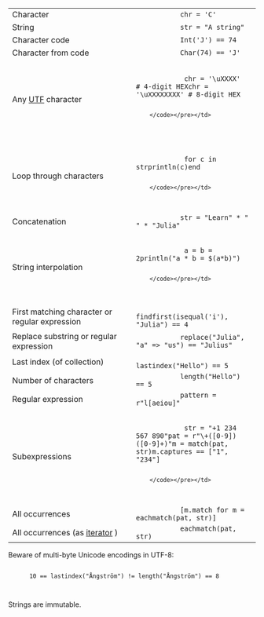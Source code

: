 <table>
<colgroup>
<col style="width: 50%" />
<col style="width: 50%" />
</colgroup>
<tbody>
<tr class="odd">
<td>Character</td>
<td><code>           chr = 'C'         </code></td>
</tr>
<tr class="even">
<td>String</td>
<td><code>           str = &quot;A string&quot;         </code></td>
</tr>
<tr class="odd">
<td>Character code</td>
<td><code>           Int('J') == 74         </code></td>
</tr>
<tr class="even">
<td>Character from code</td>
<td><code>           Char(74) == 'J'         </code></td>
</tr>
<tr class="odd">
<td>Any <a href="https://docs.julialang.org/en/latest/manual/unicode-input">UTF</a> character</td>
<td><pre><code>          
            chr = &#39;\uXXXX&#39;     # 4-digit HEXchr = &#39;\uXXXXXXXX&#39; # 8-digit HEX
          
        </code></pre></td>
</tr>
<tr class="even">
<td>Loop through characters</td>
<td><pre><code>          
            for c in strprintln(c)end
          
        </code></pre></td>
</tr>
<tr class="odd">
<td>Concatenation</td>
<td><code>           str = &quot;Learn&quot; * &quot; &quot; * &quot;Julia&quot;         </code></td>
</tr>
<tr class="even">
<td>String interpolation</td>
<td><pre><code>          
            a = b = 2println(&quot;a * b = $(a*b)&quot;)
          
        </code></pre></td>
</tr>
<tr class="odd">
<td>First matching character or regular expression</td>
<td><code>           findfirst(isequal('i'), &quot;Julia&quot;) == 4         </code></td>
</tr>
<tr class="even">
<td>Replace substring or regular expression</td>
<td><code>           replace(&quot;Julia&quot;, &quot;a&quot; =&gt; &quot;us&quot;) == &quot;Julius&quot;         </code></td>
</tr>
<tr class="odd">
<td>Last index (of collection)</td>
<td><code>           lastindex(&quot;Hello&quot;) == 5         </code></td>
</tr>
<tr class="even">
<td>Number of characters</td>
<td><code>           length(&quot;Hello&quot;) == 5         </code></td>
</tr>
<tr class="odd">
<td>Regular expression</td>
<td><code>           pattern = r&quot;l[aeiou]&quot;         </code></td>
</tr>
<tr class="even">
<td>Subexpressions</td>
<td><pre><code>          
            str = &quot;+1 234 567 890&quot;pat = r&quot;\+([0-9]) ([0-9]+)&quot;m = match(pat, str)m.captures == [&quot;1&quot;, &quot;234&quot;]
          
        </code></pre></td>
</tr>
<tr class="odd">
<td>All occurrences</td>
<td><code>           [m.match for m = eachmatch(pat, str)]         </code></td>
</tr>
<tr class="even">
<td>All occurrences (as <a href="https://slendermeans.org/julia-iterators.html">iterator</a> )</td>
<td><code>           eachmatch(pat, str)         </code></td>
</tr>
</tbody>
</table>

Beware of multi-byte Unicode encodings in UTF-8:

<div class="centred">

``` 
    
      10 == lastindex("Ångström") != length("Ångström") == 8
    
  
```

</div>

Strings are immutable.
